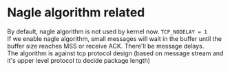 # Nagle algorithm related
By default, nagle algorithm is not used by kernel now. `TCP_NODELAY = 1`  
If we enable nagle algorithm, small messages will wait in the buffer until the buffer size reaches MSS or receive ACK. There'll be message delays.  
The algorithm is against tcp protocol design (based on message stream and it's upper level protocol to decide package length)  